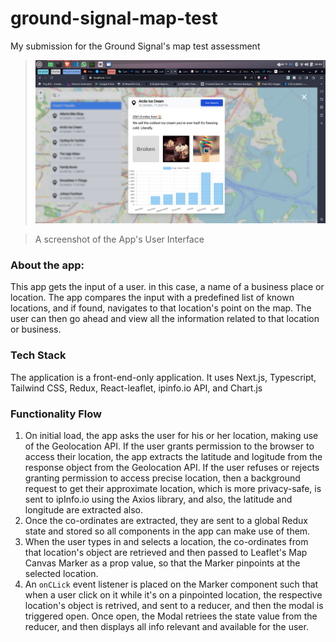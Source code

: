 # ground-signal-map-test

My submission for the Ground Signal's map test assessment

> ![](assets/20231011_104511_ground_signal_app_demo_shot_1.png)

> A screenshot of the App's User Interface

### About the app:

This app gets the input of a user. in this case, a name of a business place or location. The app compares the input with a predefined list of known locations, and if found, navigates to that location's point on the map. The user can then go ahead and view all the information related to that location or business.

### Tech Stack

The application is a front-end-only application. It uses Next.js, Typescript, Tailwind CSS, Redux, React-leaflet, ipinfo.io API, and Chart.js

### Functionality Flow

1. On initial load, the app asks the user for his or her location, making use of the Geolocation API. If the user grants permission to the browser to access their location, the app extracts the latitude and logitude from the response object from the Geolocation API. If the user refuses or rejects granting permission to access precise location, then a background request to get their approximate location, which is more privacy-safe, is sent to ipInfo.io using the Axios library, and also, the latitude and longitude are extracted also.
2. Once the co-ordinates are extracted, they are sent to a global Redux state and stored so all components in the app can make use of them.
3. When the user types in and selects a location, the co-ordinates from that location's object are retrieved and then passed to Leaflet's Map Canvas Marker as a prop value, so that the Marker pinpoints at the selected location.
4. An `onCLick` event listener is placed on the Marker component such that when a user click on it while it's on a pinpointed location, the respective location's object is retrived, and sent to a reducer, and then the modal is triggered open. Once open, the Modal retriees the state value from the reducer, and then displays all info relevant and available for the user.

